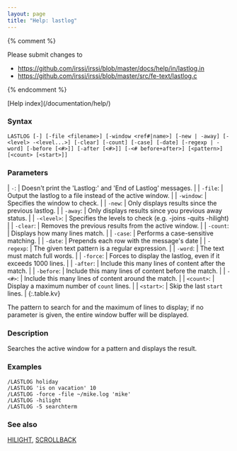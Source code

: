 ```yaml
---
layout: page
title: "Help: lastlog"
---
```


{% comment %}

Please submit changes to
- https://github.com/irssi/irssi/blob/master/docs/help/in/lastlog.in
- https://github.com/irssi/irssi/blob/master/src/fe-text/lastlog.c


{% endcomment %}
<nav markdown="1">
[Help index](/documentation/help/)
</nav>

### Syntax ###

<div class="highlight irssisyntax"><pre style="\-\-cmdlen:7ch"><code><span class="synB">LASTLOG</span> <span class="syn10">[<span class="syn">-</span>]</span> <span class="syn10">[<span class="syn">-file</span> <span class="syn09">&lt;filename></span>]</span> <span class="syn10">[<span class="syn">-window</span> <span class="syn09">&lt;ref#|name></span>]</span> <span class="syn10">[<span class="syn">-new</span> | <span class="syn">-away</span>]</span> <span class="syn10">[<span class="syn">-</span><span class="syn09">&lt;level></span> <span class="syn">-</span><span class="syn09">&lt;level...></span>]</span> <span class="syn10">[<span class="syn">-clear</span>]</span> <span class="syn10">[<span class="syn">-count</span>]</span> <span class="syn10">[<span class="syn">-case</span>]</span> <span class="syn10">[<span class="syn">-date</span>]</span> <span class="syn10">[<span class="syn">-regexp</span> | <span class="syn">-word</span>]</span> <span class="syn10">[<span class="syn">-before</span> <span class="syn14">[<span class="syn13">&lt;#></span>]</span>]</span> <span class="syn10">[<span class="syn">-after</span> <span class="syn14">[<span class="syn13">&lt;#></span>]</span>]</span> <span class="syn10">[<span class="syn">-</span><span class="syn09">&lt;# before+after></span>]</span> <span class="syn10">[<span class="syn09">&lt;pattern></span>]</span> <span class="syn10">[<span class="syn09">&lt;count></span> <span class="syn14">[<span class="syn13">&lt;start></span>]</span>]</span></code></pre></div>



### Parameters ###


| `-`: |           Doesn't print the 'Lastlog:' and 'End of Lastlog' messages. |
| `-file`: |       Output the lastlog to a file instead of the active window. |
| `-window`: |     Specifies the window to check. |
| `-new`: |        Only displays results since the previous lastlog. |
| `-away`: |       Only displays results since you previous away status. |
| `-<level>`: |    Specifies the levels to check (e.g. -joins -quits -hilight) |
| `-clear`: |      Removes the previous results from the active window. |
| `-count`: |      Displays how many lines match. |
| `-case`: |       Performs a case-sensitive matching. |
| `-date`: |       Prepends each row with the message's date |
| `-regexp`: |     The given text pattern is a regular expression. |
| `-word`: |       The text must match full words. |
| `-force`: |      Forces to display the lastlog, even if it exceeds 1000 lines. |
| `-after`: |      Include this many lines of content after the match. |
| `-before`: |     Include this many lines of content before the match. |
| `-<#>`: |        Include this many lines of content around the match. |
| `<count>`: |     Display a maximum number of `count` lines. |
| `<start>`: |     Skip the last `start` lines. |
{:.table.kv}

The pattern to search for and the maximum of lines to display; if no
parameter is given, the entire window buffer will be displayed.

### Description ###

Searches the active window for a pattern and displays the result.

### Examples ###

    /LASTLOG holiday
    /LASTLOG 'is on vacation' 10
    /LASTLOG -force -file ~/mike.log 'mike'
    /LASTLOG -hilight
    /LASTLOG -5 searchterm

### See also ###
[HILIGHT](/documentation/help/hilight/), [SCROLLBACK](/documentation/help/scrollback/)

